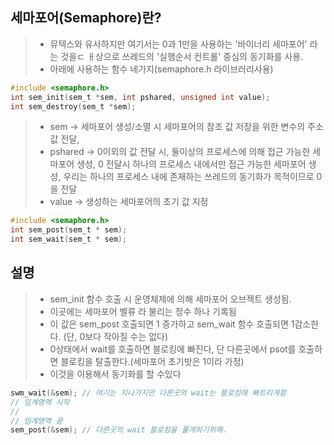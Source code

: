 ## 세마포어(Semaphore)란?
> * 뮤텍스와 유사하지만 여기서는 0과 1만을 사용하는 '바이너리 세마포어' 라는 것을ㄷ ㅐ상으로
> 쓰레드의 '실행순서 컨트롤' 중심의 동기화를 사용.
> * 아래에 사용하는 함수 네가지(semaphore.h 라이브러리사용)

```c
#include <semaphore.h>
int sem_init(sem_t *sem, int pshared, unsigned int value);
int sem_destroy(sem_t *sem);
```
> * sem -> 세마포어 생성/소멸 시  세마포어의 참조 값 저장을 위한 변수의 주소 값 전달,
> * pshared -> 0이외의 값 전달 시, 둘이상의 프로세스에 의해 접근 가능한 세마포어 생성, 0 전달시 하나의 프로세스 내에서만 접근 가능한 세마포어 생성, 우리는 하나의 프로세스 내에 존재하는 쓰레드의 동기화가 목적이므로 0을 전달
> * value -> 생성하는 세마포어의 초기 값 지정

```c
#include <semaphore.h>
int sem_post(sem_t * sem);
int sem_wait(sem_t * sem);
```

## 설명
> * sem_init 함수 호출 시 운영체제에 의해 세마포어 오브젝트 생성됨.
> * 이곳에는 세마포어 벨류 라 불리는 정수 하나 기록됨
> * 이 값은 sem_post 호출되면 1 증가하고 sem_wait 함수 호출되면 1감소한다. (단, 0보다 작아질 수는 없다)
> * 0상태에서 wait를 호출하면 블로킹에 빠진다, 단 다른곳에서 psot를 호출하면 블로킹을 탈출한다.(세마포어 초기밧은 1이라 가정)
> * 이것을 이용해서 동기화를 할 수있다
```c
swm_wait(&sem); // 여기는 지나가지만 다른곳의 wait는 블로킹에 빠트리게함
// 임계영역 시작
//
// 임계영역 끝
sem_post(&sem); // 다른곳의 wait 블로킹을 풀게하기위해.
```
